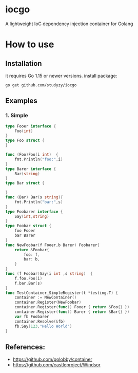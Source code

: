 # iocgo
A lightweight IoC dependency injection container for Golang

# How to use
## Installation
it requires Go 1.15 or newer versions.
install package:

`go get github.com/studyzy/iocgo`

## Examples
### 1. Simple
```go
type Fooer interface {
	Foo(int)
}
type Foo struct {
}

func (Foo)Foo(i int)  {
	fmt.Println("foo:",i)
}
type Barer interface {
	Bar(string)
}
type Bar struct {

}
func (Bar) Bar(s string){
	fmt.Println("bar:",s)
}
type Foobarer interface {
	Say(int,string)
}
type Foobar struct {
	foo Fooer
	bar Barer
}
func NewFoobar(f Fooer,b Barer) Foobarer{
	return &Foobar{
		foo: f,
		bar: b,
	}
}
func (f Foobar)Say(i int ,s string)  {
	f.foo.Foo(i)
	f.bar.Bar(s)
}
func TestContainer_SimpleRegister(t *testing.T) {
	container := NewContainer()
	container.Register(NewFoobar)
	container.Register(func() Fooer { return &Foo{} })
	container.Register(func() Barer { return &Bar{} })
	var fb Foobarer
	container.Resolve(&fb)
	fb.Say(123,"Hello World")
}
```











## References:
* https://github.com/golobby/container
* https://github.com/castleproject/Windsor